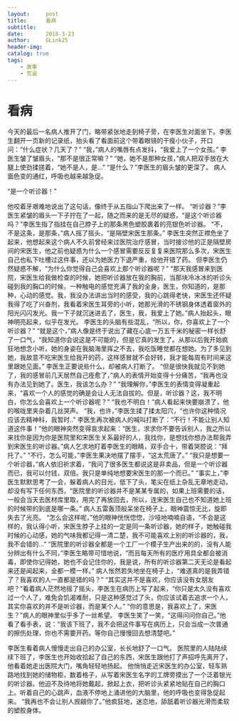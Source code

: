 ```yaml
---
layout:     post
title:      看病
subtitle:   
date:       2018-3-23
author:     GLink25
header-img: 
catalog: true
tags:
    - 故事
    - 荒诞
---
```


# 看病

今天的最后一名病人推开了门，略带紧张地走到椅子旁，在李医生对面坐下。李医生翻开一页新的记录纸，抬头看了看面前这个带着眼镜的干瘦小伙子，开口问：“什么症状？几天了？”
“我，”病人的嘴唇有点发抖，“我爱上了一个女孩。”
李医生皱了皱眉头，“那不是很正常嘛？”
“她，她不是那种女孩，”病人把双手放在大腿上使劲揉搓着，“她不是人，是...”
“是什么？”李医生的眉头皱的更深了。
病人面色变的通红，呼吸也越来越急促。

“是一个听诊器！”

他咬着牙艰难地说出了这句话，像终于从五指山下爬出来了一样。
“听诊器？”李医生紧皱的眉头一下子拧在了一起，随之而来的是无尽的疑惑，“是这个听诊器吗？”李医生指了指挂在自己脖子上的那条黑色塑胶裹着的亮银色听诊器。
“不，不是这条，是那条，”病人摇了摇头，“是隔壁宋医生那条。”
李医生突然正襟危坐了起来，他想起来这个病人不久前曾经来过医院治疗感冒，当时接诊他的正是隔壁房间的宋医生，他之前也疑惑为什么一个感冒需要反反复复来医院那么多次，宋医生自己也私下吐槽过这件事，还以为她医力下退严重，给他开错了药。
但李医生仍然疑惑不解，“为什么你觉得自己会喜欢上那个听诊器呢？”
“那天我感冒来到医院，宋医生给我做检查的时候，她把听诊器放在我的胸前，当那块冷冰冰的听诊头碰到我的胸口的时候，一种触电的感觉充满了我的全身，医生，你知道的，是那种，心动的感觉。我，我没办法讲出当时的感受，我的心跳得老快，宋医生还怀疑我得了吃了兴奋剂，我看着宋医生耳旁的小听，她那光滑的不锈钢身体透着窗外的阳光闪闪发光。我一下子就沉迷进去了，医生，我，我爱上了她。”病人抬起头，眼神明亮起来，似乎在发光。
李医生的头脑有些混乱，“所以，你，你喜欢上了一个听诊器？”
“就是这个，”病人像是终于说出了藏在心底一万五千米的秘密一样长舒了一口气，“我知道你会说这是不可能的，但是它真的发生了。从那以后我开始疯狂地想念小听，她的身姿在我脑海里挥之不去，我吃饭睡觉都在想她。为了多见到她，我故意不吃宋医生给我开的药，这样感冒就不会好转，我才能每周有时间来这里跟她见面。”
李医生正要说些什么，却被病人打断了。
“但是很快我就见不到她了，我的感冒前几天居然自己痊愈了，”病人的表情开始变得十分痛苦，“我再也没有办法见到她了。医生，我该怎么办？”
“我理解你，”李医生的表情变得凝重起来，“喜欢一个人的感觉的确是会让人无法自拔的。但是，听诊器？这，我不明白，你怎么会喜欢上一个听诊器呢？”
“我也不明白！”病人看起来快要崩溃了，他的喉咙里夹杂着几丝哭声。
“我，也许，”李医生揉了揉太阳穴，“也许你这种情况应该去精神科，我暂时..”
李医生再次被病人的喊叫打断了：“不行！不能让别人知道这件事！”他的眼神突然变得哀求起来：“医生，求求你不要告诉别人，我之所以来找你是因为你是医院里和宋医生关系最好的人，我找你，是想找你想办法帮我弄到宋医生的听诊器。”病人乞求地盯着李医生的眼睛，双手合十，带着哭腔说：“拜托了。”
“不行，怎么可能，”李医生果决地摆了摆手，“这太荒唐了。”
“我只是想要一个听诊器，”病人依旧祈求着，“我问了很多医生都说这是非卖品，但是一个听诊器而已，我可以付钱，双倍。我只是单纯地想要宋医生的那一个而已。”
“事实上，”李医生默默思考了一会，躲着病人的目光，低下了头，笔尖在纸上杂乱无章地走动，却没有写下任何东西，“医院里的听诊器并不是某某专属的，如果上班需要的话，一般会当天去医材库里取，用完了再放回去，所以，连宋医生自己也不知道她上班的时候带的到底是哪一条。”
病人五雷轰顶般呆坐在椅子上，眼神震惊无比，旋即失去了光亮。
“怎么会这样呢，”他的眼神恍恍惚惚，沙哑地喃喃自语，“不会是这样的，我认得小听，宋医生脖子上挂的一定是同一条听诊器，她的样子，她触碰我时候的心动感，她的气味我都记得一清二楚，我不可能喜欢上别的听诊器的，我，我不会错的...”
“医院里的听诊器全都是一个工厂一个模子生产出来的的，没有人能分辨出有什么不同，”李医生略带可惜地说，“而且每天所有的医疗用具全都会被消毒，即使你记得她，她也不会记住你的，我是说，所有的听诊器第二天无论是看起来还是闻起来，全都一模一样。”
病人怅然若失地坐在椅子上，“难道真的是我弄错了？我喜欢的人一直都是错的吗？”
“其实这并不是喜欢，你应该没有女朋友吧？”看着病人茫然地摇了摇头，李医生在病历上写了起来，“你只是太久没有喜欢过一个人了，难免会饥渴难耐，只是这种感觉过了头，你应该试着去追求一个人，其实你喜欢的并不是听诊器，而是某个人。”
“你的意思是，我喜欢上了，宋医生？”病人的眼神里似乎多了一丝希望。
李医生笑了一笑，“这得问问你自己。”他看了看手表，说：“我该下班了，我不会把这件事写在病历上，只会当成一次普通的擦伤处理，你也不需要开药。等你自己慢慢回去想清楚吧。”

李医生看着病人慢慢走出自己的办公室，长长地舒了一口气。
医院里的人陆陆续续下班了，李医生也开始收拾起了自己的东西，宋医生跟他打了声招呼先离开了，他看着她走出医院大门，嘴角轻轻地扬起。
他悄悄走近宋医生的办公室，轻车熟路地找到她的储物柜，数着格子，从写着宋医生名字的工牌旁摸出了一个泛着银光的听诊器。他迫不及待地将她戴起，掀起上衣，把听诊头紧紧地贴在自己的胸口上。听着自己的心跳声，血液不停地上涌进他的大脑里，他的呼吸也变得急促起来。
“我再也不会让别人觊觎你了。”他疯狂地，迷恋地，舔舐着听诊器光滑而柔软的塑胶身体。 